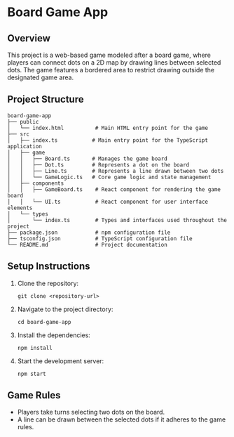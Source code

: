 # Board Game App

## Overview

This project is a web-based game modeled after a board game, where players can connect dots on a 2D map by drawing lines between selected dots. The game features a bordered area to restrict drawing outside the designated game area.

## Project Structure

```
board-game-app
├── public
│   └── index.html          # Main HTML entry point for the game
├── src
│   ├── index.ts           # Main entry point for the TypeScript application
│   ├── game
│   │   ├── Board.ts       # Manages the game board
│   │   ├── Dot.ts         # Represents a dot on the board
│   │   ├── Line.ts        # Represents a line drawn between two dots
│   │   └── GameLogic.ts   # Core game logic and state management
│   ├── components
│   │   ├── GameBoard.ts    # React component for rendering the game board
│   │   └── UI.ts           # React component for user interface elements
│   └── types
│       └── index.ts        # Types and interfaces used throughout the project
├── package.json            # npm configuration file
├── tsconfig.json           # TypeScript configuration file
└── README.md               # Project documentation
```

## Setup Instructions

1. Clone the repository:
   ```
   git clone <repository-url>
   ```
2. Navigate to the project directory:
   ```
   cd board-game-app
   ```
3. Install the dependencies:
   ```
   npm install
   ```
4. Start the development server:
   ```
   npm start
   ```

## Game Rules

- Players take turns selecting two dots on the board.
- A line can be drawn between the selected dots if it adheres to the game rules.
